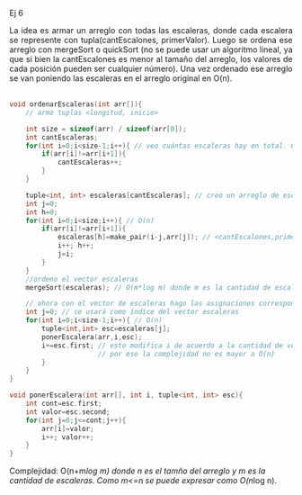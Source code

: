 Ej 6
<div style="text-align: justify">
La idea es armar un arreglo con todas las escaleras, donde cada escalera se represente con tupla(cantEscalones, primerValor). Luego se ordena ese arreglo
con mergeSort o quickSort (no se puede usar un algoritmo lineal, ya que si bien la cantEscalones es menor al tamaño del arreglo, los valores de cada
posición pueden ser cualquier número). Una vez ordenado ese arreglo se van poniendo las escaleras en el arreglo original en O(n).
</div>
<br>


```cpp
void ordenarEscaleras(int arr[]){
    // armo tuplas <longitud, inicio>

    int size = sizeof(arr) / sizeof(arr[0]);
    int cantEscaleras;
    for(int i=0;i<size-1;i++){ // veo cuántas escaleras hay en total. O(n)
        if(arr[i]!=arr[i+1]){
            cantEscaleras++;
        }
    }

    tuple<int, int> escaleras[cantEscaleras]; // creo un arreglo de escaleras del tamaño total de escaleras
    int j=0;
    int h=0;
    for(int i=0;i<size;i++){ // O(n)
        if(arr[i]!=arr[i+1]){
            escaleras[h]=make_pair(i-j,arr[j]); // <cantEscalones,primerValor>
            i++; h++;
            j=i;
        }
    }
    //ordeno el vector escaleras
    mergeSort(escaleras); // O(m*log m) donde m es la cantidad de escaleras

    // ahora con el vector de escaleras hago las asignaciones correspondientes al arreglo original
    int j=0; // se usará como índice del vector escaleras
    for(int i=0;i<size-1;i++){ // O(n) 
        tuple<int,int> esc=escaleras[j];
        ponerEscalera(arr,i,esc);
        i+=esc.first; // esto modifica i de acuerdo a la cantidad de veces que corrió el ciclo de ponerEscalera
                      // por eso la complejidad no es mayor a O(n)
        }
    }
}

void ponerEscalera(int arr[], int i, tuple<int, int> esc){
    int cont=esc.first;
    int valor=esc.second;
    for(int j=0;j<=cont;j++){
        arr[i]=valor;
        i++; valor++;
    }
}
```

Complejidad: O(n+m*log m) donde n es el tamño del arreglo y m es la cantidad de escaleras. Como m<=n se puede expresar como O(n*log n).
